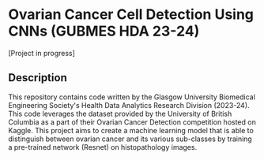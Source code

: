 # Ovarian Cancer Cell Detection Using CNNs (GUBMES HDA 23-24)
[Project in progress]

## Description
This repository contains code written by the Glasgow University Biomedical Engineering Society's Health Data Analytics Research Division (2023-24). This code leverages the dataset provided by the University of British Columbia as a part of their Ovarian Cancer Detection competition hosted on Kaggle. This project aims to create a machine learning model that is able to distinguish between ovarian cancer and its various sub-classes by training a pre-trained network (Resnet) on histopathology images.
